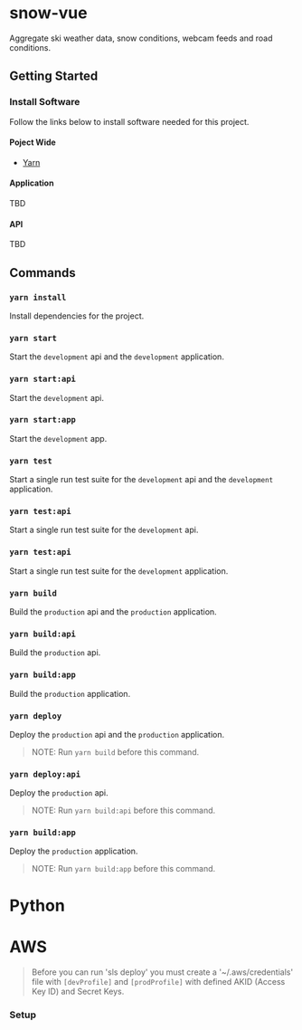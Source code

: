 # snow-vue

Aggregate ski weather data, snow conditions, webcam feeds and road conditions.

## Getting Started

### Install Software

Follow the links below to install software needed for this project.

#### Poject Wide

- [Yarn](https://yarnpkg.com/en/docs/install)

#### Application

TBD

#### API

TBD

## Commands

### `yarn install`

Install dependencies for the project.

### `yarn start`

Start the `development` api and the `development` application.

### `yarn start:api`

Start the `development` api.

### `yarn start:app`

Start the `development` app.

### `yarn test`

Start a single run test suite for the `development` api and the `development` application.

### `yarn test:api`

Start a single run test suite for the `development` api.

### `yarn test:api`

Start a single run test suite for the `development` application.

### `yarn build`

Build the `production` api and the `production` application.

### `yarn build:api`

Build the `production` api.

### `yarn build:app`

Build the `production` application.

### `yarn deploy`

Deploy the `production` api and the `production` application.

> NOTE: Run `yarn build` before this command.

### `yarn deploy:api`

Deploy the `production` api.

> NOTE: Run `yarn build:api` before this command.

### `yarn build:app`

Deploy the `production` application.

> NOTE: Run `yarn build:app` before this command.

# Python

# AWS

> Before you can run 'sls deploy' you must create a '~/.aws/credentials' file with `[devProfile]` and `[prodProfile]` with defined AKID (Access Key ID) and Secret Keys.

### Setup
